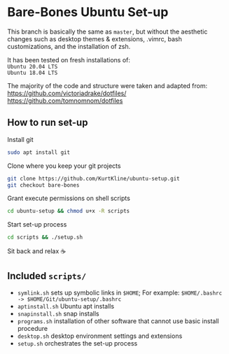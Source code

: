 # Bare-Bones Ubuntu Set-up
This branch is basically the same as `master`, but without the aesthetic changes such as desktop themes & extensions, .vimrc, bash customizations, and the installation of zsh.

It has been tested on fresh installations of:  
`Ubuntu 20.04 LTS`  
`Ubuntu 18.04 LTS`

The majority of the code and structure were taken and adapted from:  
https://github.com/victoriadrake/dotfiles/  
https://github.com/tomnomnom/dotfiles

## How to run set-up
Install git  
```sh
sudo apt install git
```

Clone where you keep your git projects  
```sh
git clone https://github.com/KurtKline/ubuntu-setup.git
git checkout bare-bones 
```

Grant execute permissions on shell scripts  
```sh
cd ubuntu-setup && chmod u+x -R scripts
```

Start set-up process  
```sh
cd scripts && ./setup.sh
```

Sit back and relax ☕

## Included `scripts/`

- `symlink.sh` sets up symbolic links in `$HOME`; For example: `$HOME/.bashrc -> $HOME/Git/ubuntu-setup/.bashrc`
- `aptinstall.sh` Ubuntu apt installs
- `snapinstall.sh` snap installs
- `programs.sh` installation of other software that cannot use basic install procedure
- `desktop.sh` desktop environment settings and extensions
- `setup.sh` orchestrates the set-up process
